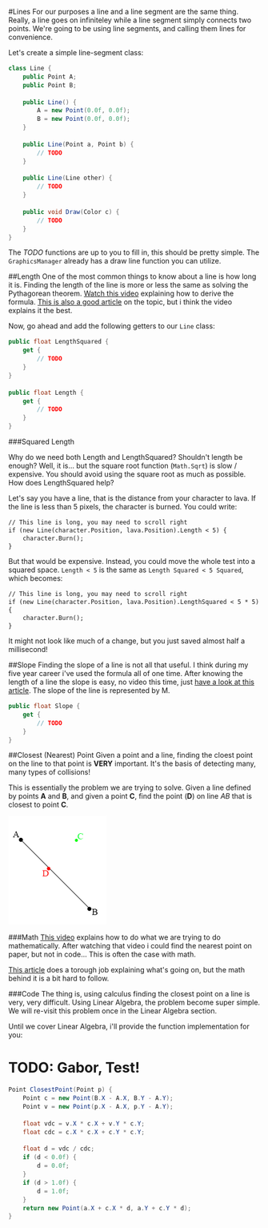 #Lines
For our purposes a line and a line segment are the same thing. Really, a line goes on infiniteley while a line segment simply connects two points. We're going to be using line segments, and calling them lines for convenience.

Let's create a simple line-segment class:

```cs
class Line {
    public Point A;
    public Point B;
    
    public Line() {
        A = new Point(0.0f, 0.0f);
        B = new Point(0.0f, 0.0f);
    }
    
    public Line(Point a, Point b) {
        // TODO
    }
    
    public Line(Line other) {
        // TODO
    }
    
    public void Draw(Color c) {
        // TODO
    }
}
```

The _TODO_ functions are up to you to fill in, this should be pretty simple. The ```GraphicsManager``` already has a draw line function you can utilize.

##Length
One of the most common things to know about a line is how long it is. Finding the length of the line is more or less the same as solving the Pythagorean theorem. [Watch this video](https://www.youtube.com/watch?v=Mzd1UgemJPM) explaining how to derive the formula. [This is also a good article](http://www.regentsprep.org/regents/math/geometry/gcg3/ldistance.htm) on the topic, but i think the video explains it the best.

Now, go ahead and add the following getters to our ```Line``` class:

```cs
public float LengthSquared {
    get {
        // TODO
    }
}

public float Length {
    get {
        // TODO
    }
}
```

###Squared Length

Why do we need both Length and LengthSquared? Shouldn't length be enough? Well, it is... but the square root function (```Math.Sqrt```) is slow / expensive. You should avoid using the square root as much as possible. How does LengthSquared help?

Let's say you have a line, that is the distance from your character to lava. If the line is less than 5 pixels, the character is burned. You could write:

```
// This line is long, you may need to scroll right
if (new Line(character.Position, lava.Position).Length < 5) {
    character.Burn();
}
```

But that would be expensive. Instead, you could move the whole test into a squared space. ```Length < 5``` is the same as ```Length Squared < 5 Squared```, which becomes:

```
// This line is long, you may need to scroll right
if (new Line(character.Position, lava.Position).LengthSquared < 5 * 5) {
    character.Burn();
}
```

It might not look like much of a change, but you just saved almost half a millisecond!

##Slope
Finding the slope of a line is not all that useful. I think during my five year career i've used the formula all of one time. After knowing the length of a line the slope is easy, no video this time, just [have a look at this article](http://www.coolmath.com/algebra/08-lines/06-finding-slope-line-given-two-points-01). The slope of the line is represented by M.

```cs
public float Slope {
    get {
        // TODO
    }
}
```

##Closest (Nearest) Point
Given a point and a line, finding the cloest point on the line to that point is **VERY** important. It's the basis of detecting many, many types of collisions!

This is essentially the problem we are trying to solve. Given a line defined by points **A** and **B**, and given a point **C**, find the point (**D**) on line _AB_ that is closest to point **C**.

![Sample](../Images/points.png)

###Math
[This video](https://www.youtube.com/watch?v=NFSdyike7g8) explains how to do what we are trying to do mathematically. After watching that video i could find the nearest point on paper, but not in code... This is often the case with math.

[This article](http://ericleong.me/research/circle-line/#the-closest-point-on-a-line-to-a-point-algorithm) does a torough job explaining what's going on, but the math behind it is a bit hard to follow.

###Code
The thing is, using calculus finding the closest point on a line is very, very difficult. Using Linear Algebra, the problem become super simple. We will re-visit this problem once in the Linear Algebra section.

Until we cover Linear Algebra, i'll provide the function implementation for you:

# TODO: Gabor, Test!

```cs
Point ClosestPoint(Point p) {
    Point c = new Point(B.X - A.X, B.Y - A.Y);
    Point v = new Point(p.X - A.X, p.Y - A.Y);
    
    float vdc = v.X * c.X + v.Y * c.Y;
    float cdc = c.X * c.X + c.Y * c.Y;
    
    float d = vdc / cdc;
    if (d < 0.0f) {
        d = 0.0f;
    }
    if (d > 1.0f) {
        d = 1.0f;
    }
    return new Point(a.X + c.X * d, a.Y + c.Y * d);
}
```